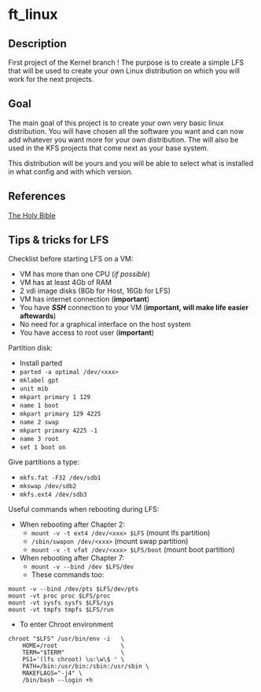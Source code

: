 # ft_linux

## Description
First project of the Kernel branch ! The purpose is to create a simple LFS that will be used to create your own Linux distribution on which you will work for the next projects.

## Goal
The main goal of this project is to create your own very basic linux distribution. You will have chosen all the software you want and can now add whatever you want more for your own distribution. The will also be used in the KFS projects that come next as your base system.

This distribution will be yours and you will be able to select what is installed in what config and with which version.

## References
[The Holy Bible](http://www.linuxfromscratch.org/lfs/view/stable/index.html "Linux From Scratch")

## Tips & tricks for LFS
Checklist before starting LFS on a VM:
- VM has more than one CPU (_if possible_)
- VM has at least 4Gb of RAM
- 2 vdi image disks (8Gb for Host, 16Gb for LFS)
- VM has internet connection (**important**)
- You have _**SSH**_ connection to your VM (**important, will make life easier aftewards**)
- No need for a graphical interface on the host system
- You have access to root user (**important**)

Partition disk:
- Install parted
- `parted -a optimal /dev/<xxx>`
- `mklabel gpt`
- `unit mib`
- `mkpart primary 1 129`
- `name 1 boot`
- `mkpart primary 129 4225`
- `name 2 swap`
- `mkpart primary 4225 -1`
- `name 3 root`
- `set 1 boot on`

Give partitions a type:
- `mkfs.fat -F32 /dev/sdb1`
- `mkswap /dev/sdb2`
- `mkfs.ext4 /dev/sdb3`

Useful commands when rebooting during LFS:
- When rebooting after Chapter 2:
   - `mount -v -t ext4 /dev/<xxx> $LFS` (mount lfs partition)
   - `/sbin/swapon /dev/<xxx>` (mount swap partition)
   - `mount -v -t vfat /dev/<xxx> $LFS/boot` (mount boot partition)
- When rebooting after Chapter 7:
   - `mount -v --bind /dev $LFS/dev`
   - These commands too:
```
mount -v --bind /dev/pts $LFS/dev/pts
mount -vt proc proc $LFS/proc
mount -vt sysfs sysfs $LFS/sys
mount -vt tmpfs tmpfs $LFS/run
```
   - To enter Chroot environment
```
chroot "$LFS" /usr/bin/env -i   \
    HOME=/root                  \
    TERM="$TERM"                \
    PS1='(lfs chroot) \u:\w\$ ' \
    PATH=/bin:/usr/bin:/sbin:/usr/sbin \
    MAKEFLAGS="-j4" \
    /bin/bash --login +h
```
